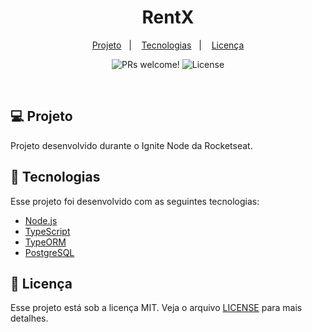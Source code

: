 <h1 align="center">
   RentX
</h1>

<p align="center">
  <a href="#computer-projeto">Projeto</a>&nbsp;&nbsp;&nbsp;|&nbsp;&nbsp;&nbsp;
  <a href="#rocket-tecnologias">Tecnologias</a>&nbsp;&nbsp;&nbsp;|&nbsp;&nbsp;&nbsp;
  <a href="#memo-licença">Licença</a>
</p>

<p align="center">
 <img src="https://img.shields.io/badge/PRs-welcome-8257E5?labelColor=%23202024" alt="PRs welcome!" />

  <img alt="License" src="https://img.shields.io/badge/license-MIT-8257E5?labelColor=%23202024">
</p>

<br/>

## :computer: Projeto

Projeto desenvolvido durante o Ignite Node da Rocketseat. 

## :rocket: Tecnologias

Esse projeto foi desenvolvido com as seguintes tecnologias:

- [Node.js](https://nodejs.org/)
- [TypeScript](https://www.typescriptlang.org/)
- [TypeORM](https://typeorm.io/)
- [PostgreSQL](https://www.postgresql.org/)

## :memo: Licença

Esse projeto está sob a licença MIT. Veja o arquivo [LICENSE](https://github.com/lucianogmoraesjr/study-repo/blob/master/LICENSE) para mais detalhes.
